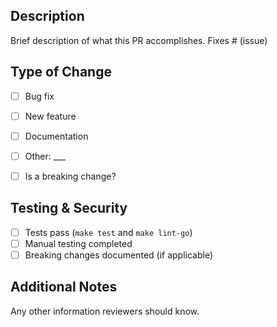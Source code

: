 ## Description
Brief description of what this PR accomplishes. Fixes # (issue)

## Type of Change
- [ ] Bug fix
- [ ] New feature
- [ ] Documentation
- [ ] Other: ___



* [ ] Is a breaking change?

## Testing & Security
- [ ] Tests pass (`make test` and `make lint-go`)
- [ ] Manual testing completed
- [ ] Breaking changes documented (if applicable)

## Additional Notes
Any other information reviewers should know.
